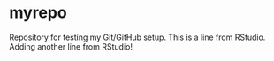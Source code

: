 # myrepo
Repository for testing my Git/GitHub setup.
This is a line from RStudio.  
Adding another line from RStudio!